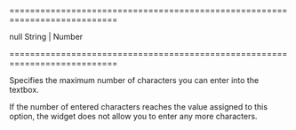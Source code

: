 <!--**
/*-------------------------------------------
    Auto-generated file. Do not modify.
-------------------------------------------

**-->
===========================================================================
<!--default-->null<!--/default-->
<!--type-->String | Number<!--/type-->
===========================================================================

<!--shortDescription-->
Specifies the maximum number of characters you can enter into the textbox.
<!--/shortDescription-->

<!--fullDescription-->
If the number of entered characters reaches the value assigned to this option, the widget does not allow you to enter any more characters.


<!--/fullDescription-->